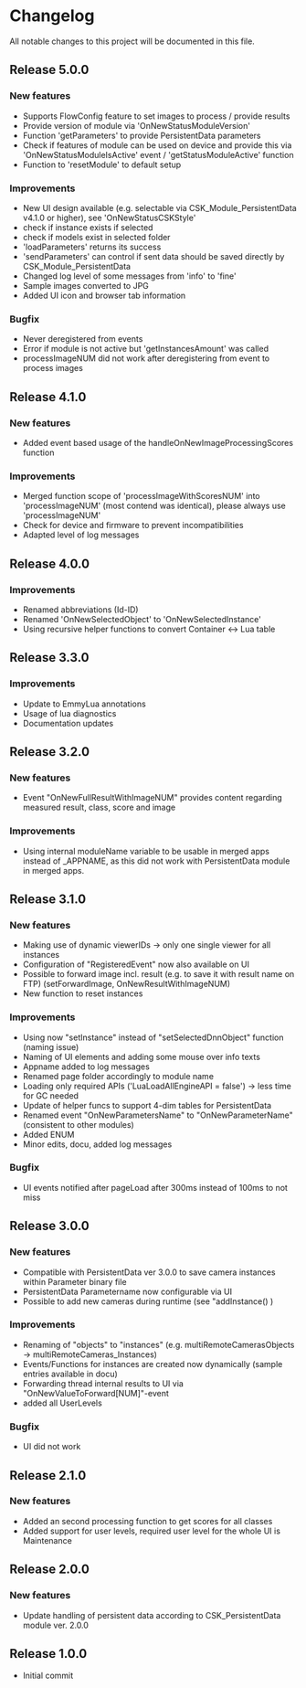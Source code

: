 # Changelog
All notable changes to this project will be documented in this file.

## Release 5.0.0

### New features
- Supports FlowConfig feature to set images to process / provide results
- Provide version of module via 'OnNewStatusModuleVersion'
- Function 'getParameters' to provide PersistentData parameters
- Check if features of module can be used on device and provide this via 'OnNewStatusModuleIsActive' event / 'getStatusModuleActive' function
- Function to 'resetModule' to default setup

### Improvements
- New UI design available (e.g. selectable via CSK_Module_PersistentData v4.1.0 or higher), see 'OnNewStatusCSKStyle'
- check if instance exists if selected
- check if models exist in selected folder
- 'loadParameters' returns its success
- 'sendParameters' can control if sent data should be saved directly by CSK_Module_PersistentData
- Changed log level of some messages from 'info' to 'fine'
- Sample images converted to JPG
- Added UI icon and browser tab information

### Bugfix
- Never deregistered from events
- Error if module is not active but 'getInstancesAmount' was called
- processImageNUM did not work after deregistering from event to process images

## Release 4.1.0

### New features
- Added event based usage of the handleOnNewImageProcessingScores function

### Improvements
- Merged function scope of 'processImageWithScoresNUM' into 'processImageNUM' (most contend was identical), please always use 'processImageNUM'
- Check for device and firmware to prevent incompatibilities
- Adapted level of log messages

## Release 4.0.0

### Improvements
- Renamed abbreviations (Id-ID)
- Renamed 'OnNewSelectedObject' to 'OnNewSelectedInstance'
- Using recursive helper functions to convert Container <-> Lua table

## Release 3.3.0

### Improvements
- Update to EmmyLua annotations
- Usage of lua diagnostics
- Documentation updates

## Release 3.2.0

### New features
- Event "OnNewFullResultWithImageNUM" provides content regarding measured result, class, score and image

### Improvements
- Using internal moduleName variable to be usable in merged apps instead of _APPNAME, as this did not work with PersistentData module in merged apps.

## Release 3.1.0

### New features
- Making use of dynamic viewerIDs -> only one single viewer for all instances
- Configuration of "RegisteredEvent" now also available on UI
- Possible to forward image incl. result (e.g. to save it with result name on FTP) (setForwardImage, OnNewResultWithImageNUM)
- New function to reset instances

### Improvements
- Using now "setInstance" instead of "setSelectedDnnObject" function (naming issue)
- Naming of UI elements and adding some mouse over info texts
- Appname added to log messages
- Renamed page folder accordingly to module name
- Loading only required APIs ('LuaLoadAllEngineAPI = false') -> less time for GC needed
- Update of helper funcs to support 4-dim tables for PersistentData
- Renamed event "OnNewParametersName" to "OnNewParameterName" (consistent to other modules)
- Added ENUM
- Minor edits, docu, added log messages

### Bugfix
- UI events notified after pageLoad after 300ms instead of 100ms to not miss

## Release 3.0.0

### New features
- Compatible with PersistentData ver 3.0.0 to save camera instances within Parameter binary file
- PersistentData Parametername now configurable via UI
- Possible to add new cameras during runtime (see "addInstance() )

### Improvements
- Renaming of "objects" to "instances" (e.g. multiRemoteCamerasObjects -> multiRemoteCameras_Instances)
- Events/Functions for instances are created now dynamically (sample entries available in docu)
- Forwarding thread internal results to UI via "OnNewValueToForward[NUM]"-event
- added all UserLevels

### Bugfix
- UI did not work

## Release 2.1.0

### New features
- Added an second processing function to get scores for all classes
- Added support for user levels, required user level for the whole UI is Maintenance

## Release 2.0.0

### New features
- Update handling of persistent data according to CSK_PersistentData module ver. 2.0.0

## Release 1.0.0
- Initial commit